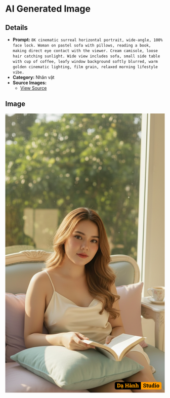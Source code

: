 # AI Generated Image

## Details
- **Prompt:** `8K cinematic surreal horizontal portrait, wide-angle, 100% face lock. Woman on pastel sofa with pillows, reading a book, making direct eye contact with the viewer. Cream camisole, loose hair catching sunlight. Wide view includes sofa, small side table with cup of coffee, leafy window background softly blurred, warm golden cinematic lighting, film grain, relaxed morning lifestyle vibe.
`
- **Category:** Nhân vật
- **Source Images:**
  - [View Source](https://raw.githubusercontent.com/lenzcomvth/ImageLibrary/main/Female.png)

## Image
![AI Generated Image](./image-2025-10-13T14-55-40-514Z-7ltbj.png)